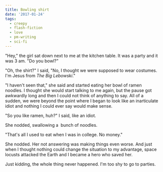 ```yaml
---
title: Bowling shirt
date: '2017-01-24'
tags:
  - creepy
  - flash-fiction
  - love
  - pm-writing
  - sci-fi
---
```


"Hey," the girl sat down next to me at the kitchen table. It was a party and it
was 3 am. "Do you bowl?"

<!-- truncate -->

"Oh, the shirt?" I said, "No, I thought we were supposed to wear costumes. I'm
Jesus from _The Big Lebowski_."

"I haven't seen that," she said and started eating her bowl of ramen noodles. I
thought she would start talking to me again, but the pause got awkwardly long
and then I could not think of anything to say. All of a sudden, we were beyond
the point where I began to look like an inarticulate idiot and nothing I could
ever say would make sense.

"So you like ramen, huh?" I said, like an idiot.

She nodded, swallowing a  bunch of noodles.

"That's all I used to eat when I was in college. No money."

She nodded. Her not answering was making things even worse. And just when I
thought nothing could change the situation to my advantage, space locusts
attacked the Earth and I became a hero who saved her.

Just kidding, the whole thing never happened. I'm too shy to go to parties.

